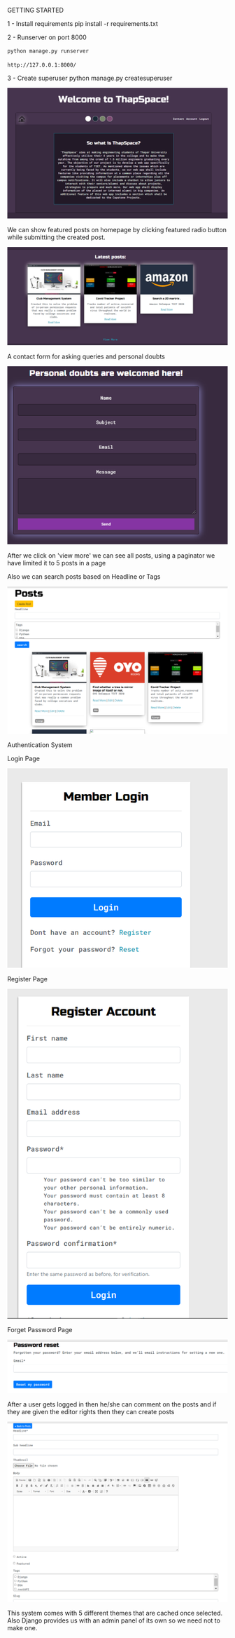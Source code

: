 GETTING STARTED

1 - Install requirements
  pip install -r requirements.txt
 
2 - Runserver on port 8000

    python manage.py runserver
    
    http://127.0.0.1:8000/
    
3 - Create superuser
    python manage.py createsuperuser
    
![Test Image 1](https://github.com/babbarutkarsh/ThapSpace-V1.0/blob/main/Thapspace_1.PNG)

We can show featured posts on homepage by clicking featured radio button while submitting the created post.

![Test Image 2](https://github.com/babbarutkarsh/ThapSpace-V1.0/blob/main/LatestPosts.PNG)

A contact form for asking queries and personal doubts

![Test Image 2](https://github.com/babbarutkarsh/ThapSpace-V1.0/blob/main/ContactForm.PNG)

After we click on 'view more' we can see all posts, using a paginator we have limited it to 5 posts in a page 

Also we can search posts based on Headline or Tags

![Test Image 2](https://github.com/babbarutkarsh/ThapSpace-V1.0/blob/main/SearchPosts.PNG)

Authentication System

Login Page

![Test Image 2](https://github.com/babbarutkarsh/ThapSpace-V1.0/blob/main/Login.PNG)

Register Page

![Test Image 2](https://github.com/babbarutkarsh/ThapSpace-V1.0/blob/main/Register.PNG)

Forget Password Page

![Test Image 2](https://github.com/babbarutkarsh/ThapSpace-V1.0/blob/main/ResetPassword.PNG)

After a user gets logged in then he/she can comment on the posts and if they are given the editor rights then they can create posts

![Test Image 2](https://github.com/babbarutkarsh/ThapSpace-V1.0/blob/main/Create_Posts.PNG)

This system comes with 5 different themes that are cached once selected. Also Django provides us with an admin panel of its own so we need not to make one.

